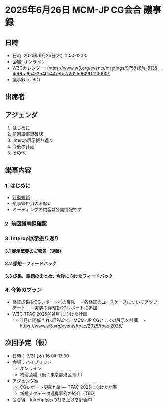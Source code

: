 # 2025年6月26日 MCM-JP CG会合 議事録

## 日時
- 日時: 2025年6月26日(木) 11:00-12:00
- 会場: オンライン
- W3Cカレンダー: (https://www.w3.org/events/meetings/9758a8fe-8135-4ef6-a654-3b4bc447efb2/20250626T110000/)
- 議事録: (TBD)

## 出席者


## アジェンダ
1. はじめに
2. 前回議事録確認
3. Interop展示振り返り
4. 今後の計画
5. その他

## 議事内容

### 1. はじめに
- [行動規範](https://www.w3.org/policies/code-of-conduct/)
- 議事録担当のお願い
- ミーティングの内容は公開情報です

### 2. 前回議事録確認


### 3. Interop展示振り返り

#### 3.1 展示概要のご報告（遠藤） 

#### 3.2 感想・フィードバック

#### 3.3 成果、課題のまとめ、今後に向けたフィードバック
 

### 4. 今後のプラン

- 検証成果をCGレポートへの反映
　- 各検証のユースケースについてアップデート
　- 実装の詳細をCGレポートに追加
- W3C TPAC 2025＠神戸 に向けた計画
  - 11月に開催されるTPACで、MCM-JP CGとしての展示を計画 
　- https://www.w3.org/events/tpac/2025/tpac-2025/


## 次回予定（仮）
- 日時： 7/31 (木) 16:00-17:30
- 会場：ハイブリッド
  - オンライン
  - 物理会場（仮：東京都港区青山）
- アジェンダ案
    - CGレポート更新作業
    ― TPAC 2025に向けた計画
    - 新規メタデータ連携事例の紹介（TBD）
- 会合後、Interop展示の打ち上げを計画中